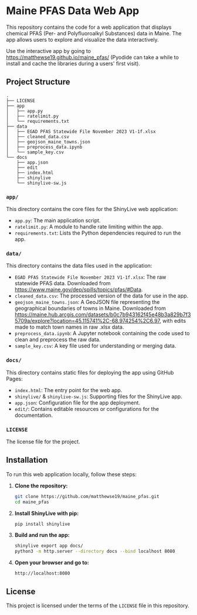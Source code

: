 # Maine PFAS Data Web App

This repository contains the code for a web application that displays chemical PFAS (Per- and Polyfluoroalkyl Substances) data in Maine. The app allows users to explore and visualize the data interactively.

Use the interactive app by going to https://matthewse19.github.io/maine_pfas/ (Pyodide can take a while to install and cache the libraries during a users' first visit).

## Project Structure

```
.
├── LICENSE
├── app
│   ├── app.py
│   ├── ratelimit.py
│   └── requirements.txt
├── data
│   ├── EGAD PFAS Statewide File November 2023 V1-1f.xlsx
│   ├── cleaned_data.csv
│   ├── geojson_maine_towns.json
│   ├── preprocess_data.ipynb
│   └── sample_key.csv
└── docs
    ├── app.json
    ├── edit
    ├── index.html
    ├── shinylive
    └── shinylive-sw.js
```

### `app/`
This directory contains the core files for the ShinyLive web application:

- `app.py`: The main application script.
- `ratelimit.py`: A module to handle rate limiting within the app.
- `requirements.txt`: Lists the Python dependencies required to run the app.

### `data/`
This directory contains the data files used in the application:

- `EGAD PFAS Statewide File November 2023 V1-1f.xlsx`: The raw statewide PFAS data. Downloaded from https://www.maine.gov/dep/spills/topics/pfas/#Data.
- `cleaned_data.csv`: The processed version of the data for use in the app.
- `geojson_maine_towns.json`: A GeoJSON file representing the geographical boundaries of towns in Maine. Downloaded from https://maine.hub.arcgis.com/datasets/b0c7b943162f45e48b3a829b7f35709a/explore?location=45.115741%2C-68.974254%2C6.97, with edits made to match town names in raw .xlsx data.
- `preprocess_data.ipynb`: A Jupyter notebook containing the code used to clean and preprocess the raw data.
- `sample_key.csv`: A key file used for understanding or merging data.

### `docs/`
This directory contains static files for deploying the app using GitHub Pages:

- `index.html`: The entry point for the web app.
- `shinylive/` & `shinylive-sw.js`: Supporting files for the ShinyLive app.
- `app.json`: Configuration file for the app deployment.
- `edit/`: Contains editable resources or configurations for the documentation.

### `LICENSE`
The license file for the project.

## Installation

To run this web application locally, follow these steps:

1. **Clone the repository:**
   ```bash
   git clone https://github.com/matthewse19/maine_pfas.git
   cd maine_pfas
   ```

2. **Install ShinyLive with pip:**
   ```bash
   pip install shinylive
   ```

3. **Build and run the app:**
   ```bash
   shinylive export app docs/
   python3 -m http.server --directory docs --bind localhost 8080
   ```

4. **Open your browser and go to:**
   ```
   http://localhost:8080
   ```

## License

This project is licensed under the terms of the `LICENSE` file in this repository.
